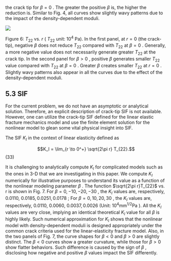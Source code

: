 the crack tip for  $\beta = 0$ . The greater the positive  $\beta$  is, the higher the reduction is. Similar to Fig. 4, all curves show slightly wavy patterns due to the impact of the density-dependent moduli.

![](_page_0_Figure_1.jpeg)

Figure 6:  $T_{22}$  vs.  $r$  ( $T_{22}$  unit:  $10^4$  Pa). In the first panel, at  $r = 0$  (the crack-tip), negative  $\beta$  does not reduce  $T_{22}$  compared with  $T_{22}$  at  $\beta = 0$ . Generally, a more negative value does not necessarily generate greater  $T_{22}$  at the crack tip. In the second panel for  $\beta > 0$ , positive  $\beta$  generates smaller  $T_{22}$ value compared with  $T_{22}$  at  $\beta = 0$ . Greater  $\beta$  creates smaller  $T_{22}$  at  $r = 0$ . Slightly wavy patterns also appear in all the curves due to the effect of the density-dependent moduli.

## $5.3$ $\text{SIF}$

For the current problem, we do not have an asymptotic or analytical solution. Therefore, an explicit description of crack-tip SIF is not available. However, one can utilize the crack-tip SIF defined for the linear elastic fracture mechanics model and use the finite element solution for the nonlinear model to glean some vital physical insight into SIF.

The SIF  $K_I$  in the context of linear elasticity defined as

$$K_I = \lim_{r \to 0^+} \sqrt{2\pi r} T_{22}.$$
 (33)

It is challenging to analytically compute  $K_I$  for complicated models such as the ones in 3-D that we are investigating in this paper. We compute  $K_I$  numerically for illustrative purposes to understand its value as a function of the nonlinear modeling parameter  $\beta$ . The function  $\sqrt{2\pi r}T_{22}$ vs. r is shown in Fig. 7. For  $\beta = 0, -10, -20, -30$ , the  $K_I$  values are, respectively, 0.0110,  $0.0185, 0.0251, 0.0178$ ; For  $\beta = 0, 10, 20, 30$ , the  $K_I$  values are, respectively, 0.0110, 0.0060,  $0.0037, 0.0026$  (Unit:  $10^4 \text{mm}^{1/2}\text{Pa}$ ). All the  $K_I$  values are very close, implying an identical theoretical  $K_I$  value for all  $\beta$  is highly likely. Such numerical approximation for  $K_I$  shows that the nonlinear model with density-dependent moduli is designed appropriately under the common crack criteria used for the linear-elasticity fracture model. Also, in the two panels of Fig. 7, the curve shapes for  $\beta < 0$  and  $\beta > 0$  are slightly distinct. The  $\beta < 0$  curves show a greater curvature, while those for  $\beta > 0$  show flatter behaviors. Such difference is caused by the sign of  $\beta$ , disclosing how negative and positive  $\beta$  values impact the SIF differently.